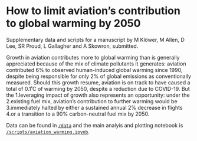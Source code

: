 # How to limit aviation’s contribution to global warming by 2050

Supplementary data and scripts for a manuscript by
M Klöwer, M Allen, D Lee, SR Proud, L Gallagher and A Skowron,
submitted.

Growth in aviation contributes more to global warming than is generally
appreciated because of the mix of climate pollutants it generates:
aviation contributed 6% to observed human-induced global warming since 1990,
despite being responsible for only 2% of global emissions as conventionally measured.
Should this growth resume, aviation is on track to have caused a total of
0.1˚C of warming by 2050, despite a reduction due to COVID-19. But the
1.leveraging impact of growth also represents an opportunity: under the
2.existing fuel mix, aviation’s contribution to further warming would be
3.immediately halted by either a sustained annual 2% decrease in flights
4.or a transition to a 90% carbon-neutral fuel mix by 2050.

Data can be found in [`/data`](https://github.com/milankl/FlyingClimate/tree/main/data)
and the main analyis and plotting notebook is
[`/scripts/aviation_warming.ipynb`](https://github.com/milankl/FlyingClimate/blob/main/scripts/aviation_warming.ipynb).
